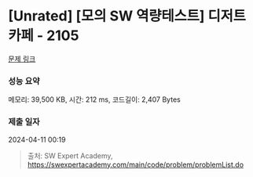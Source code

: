 # [Unrated] [모의 SW 역량테스트] 디저트 카페 - 2105 

[문제 링크](https://swexpertacademy.com/main/code/problem/problemDetail.do?contestProbId=AV5VwAr6APYDFAWu) 

### 성능 요약

메모리: 39,500 KB, 시간: 212 ms, 코드길이: 2,407 Bytes

### 제출 일자

2024-04-11 00:19



> 출처: SW Expert Academy, https://swexpertacademy.com/main/code/problem/problemList.do